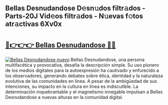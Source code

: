 ## Bellas Desnudandose D𝚎sn𝚞dos filtr𝚊dos - Parts-20J Vid𝚎os filtr𝚊dos - N𝚞evas f𝚘tos atr𝚊ctivas 6Xv0x

# <h2><a href="http://mbdktn.tromn.icu/?c=Bellas+Desnudandose">🔗👉👉👉 Bellas Desnudandose 🔗🔗</a></h2>

[![Bellas Desnudandose nuevo](https://i.imgur.com/pEAQMta.gif)](http://mbdktn.tromn.icu/?c=Bellas+Desnudandose)
Bellas Desnudandose, una persona multifacética y provocativa, desafía la descripción simple. Su uso pionero de los medios digitales para la autoexpresión ha cautivado y enfurecido a los observadores, generando debates sobre ética, identidad y la naturaleza evolutiva de las comunidades en línea. A pesar de la ambigüedad de sus intenciones, su impacto en la cultura en línea es indiscutible. La determinación inquebrantable y el magnetismo innegable impulsan a Bellas Desnudandose a nuevas alturas en la comunidad digital.
